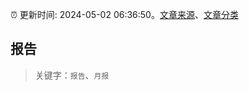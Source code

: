 :alarm_clock: 更新时间: 2024-05-02 06:36:50。[文章来源](/README.md)、[文章分类](/TAGS.md)

## 报告


> 关键字：`报告`、`月报`



